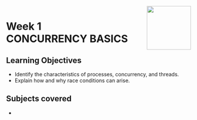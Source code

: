 <a href="../">
<img src="/img/Concurrency_in_Go_logo.avif" width="120" align="right">
</a>

# Week 1 <br> CONCURRENCY BASICS

## Learning Objectives
- Identify the characteristics of processes, concurrency, and threads.
- Explain how and why race conditions can arise.

## Subjects covered
- 
